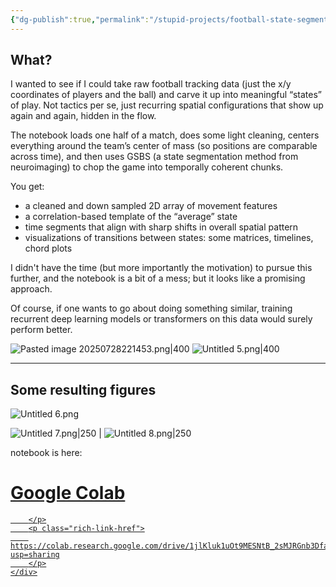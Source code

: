 ```yaml
---
{"dg-publish":true,"permalink":"/stupid-projects/football-state-segmentation/"}
---
```



## What?

I wanted to see if I could take raw football tracking data (just the x/y coordinates of players and the ball) and carve it up into meaningful “states” of play. Not tactics per se, just recurring spatial configurations that show up again and again, hidden in the flow.

The notebook loads one half of a match, does some light cleaning, centers everything around the team’s center of mass (so positions are comparable across time), and then uses GSBS (a state segmentation method from neuroimaging) to chop the game into temporally coherent chunks.

You get:
- a cleaned and down sampled 2D array of movement features
- a correlation-based template of the “average” state
- time segments that align with sharp shifts in overall spatial pattern
- visualizations of transitions between states: some matrices, timelines, chord plots

I didn't have the time (but more importantly the motivation) to pursue this further, and the notebook is a bit of a mess; but it looks like a promising approach. 

Of course, if one wants to go about doing something similar, training recurrent deep learning models or transformers on this data would surely perform better.

![Pasted image 20250728221453.png|400](/img/user/Pasted%20image%2020250728221453.png)
![Untitled 5.png|400](/img/user/Untitled%205.png)

---  
## Some resulting figures

![Untitled 6.png](/img/user/Untitled%206.png)

![Untitled 7.png|250](/img/user/Untitled%207.png) | ![Untitled 8.png|250](/img/user/Untitled%208.png)

notebook is here:
<div class="rich-link-card-container"><a class="rich-link-card" href="https://colab.research.google.com/drive/1jlKluk1uOt9MESNtB_2sMJRGnb3DfatH?usp=sharing" target="_blank">
	<div class="rich-link-image-container">
		<div class="rich-link-image" style="background-image: url('https://colab.research.google.com/img/colab_favicon_256px.png')">
	</div>
	</div>
	<div class="rich-link-card-text">
		<h1 class="rich-link-card-title">Google Colab</h1>
		<p class="rich-link-card-description">
		
		</p>
		<p class="rich-link-href">
		https://colab.research.google.com/drive/1jlKluk1uOt9MESNtB_2sMJRGnb3DfatH?usp=sharing
		</p>
	</div>
</a></div>




